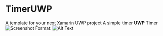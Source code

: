 # TimerUWP
A template for your next Xamarin UWP project
A simple timer **UWP** Timer
![Screenshot](Timer.jpg)
Format: ![Alt Text](url)
